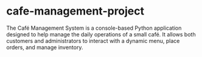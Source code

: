# cafe-management-project
The Café Management System is a console-based Python application designed to help manage the daily operations of a small café. It allows both customers and administrators to interact with a dynamic menu, place orders, and manage inventory.
